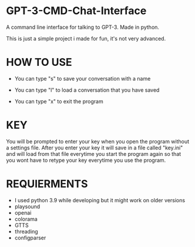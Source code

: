 # GPT-3-CMD-Chat-Interface
A command line interface for talking to GPT-3. Made in python.

This is just a simple project i made for fun, it's not very advanced.

# HOW TO USE

- You can type "s" to save your conversation with a name

- You can type "l" to load a conversation that you have saved

- You can type "x" to exit the program

# KEY

You will be prompted to enter your key when you open the program without a settings file. After you enter your key it will save in a file called "key.ini" and will load from that file everytime you start the program again so that you wont have to retype your key everytime you use the program.

# REQUIERMENTS

- I used python 3.9 while developing but it might work on older versions
- playsound
- openai
- colorama
- GTTS
- threading
- configparser
